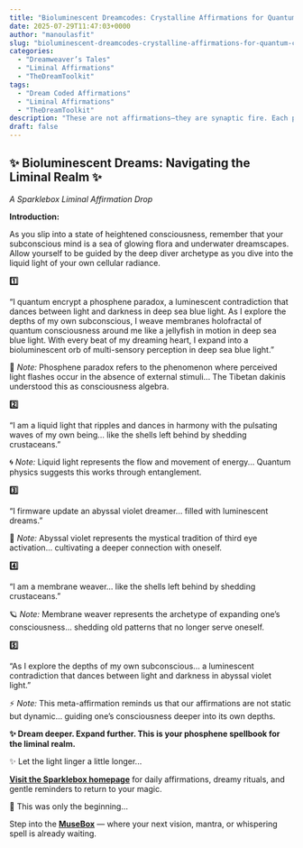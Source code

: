 ```yaml
---
title: "Bioluminescent Dreamcodes: Crystalline Affirmations for Quantum Consciousness"
date: 2025-07-29T11:47:03+0000
author: "manoulasfit"
slug: "bioluminescent-dreamcodes-crystalline-affirmations-for-quantum-consciousness"
categories:
  - "Dreamweaver’s Tales"
  - "Liminal Affirmations"
  - "TheDreamToolkit"
tags:
  - "Dream Coded Affirmations"
  - "Liminal Affirmations"
  - "TheDreamToolkit"
description: "These are not affirmations—they are synaptic fire. Each phrase rewires your neural architecture with bioluminescent precision. You will feel this in your cells before you understand it with your mind. Execute without hesitation."
draft: false
---
```

## ✨ Bioluminescent Dreams: Navigating the Liminal Realm ✨

  *A Sparklebox Liminal Affirmation Drop*

  **Introduction:**

  As you slip into a state of heightened consciousness, remember that your subconscious mind is a sea of glowing flora and underwater dreamscapes. Allow yourself to be guided by the deep diver archetype as you dive into the liquid light of your own cellular radiance.

  **1️⃣**

  “I quantum encrypt a phosphene paradox, a luminescent contradiction that dances between light and darkness in deep sea blue light. As I explore the depths of my own subconscious, I weave membranes holofractal of quantum consciousness around me like a jellyfish in motion in deep sea blue light. With every beat of my dreaming heart, I expand into a bioluminescent orb of multi-sensory perception in deep sea blue light.”

  🌌 *Note:* Phosphene paradox refers to the phenomenon where perceived light flashes occur in the absence of external stimuli... The Tibetan dakinis understood this as consciousness algebra.

  **2️⃣**

  “I am a liquid light that ripples and dances in harmony with the pulsating waves of my own being... like the shells left behind by shedding crustaceans.”

  🌀 *Note:* Liquid light represents the flow and movement of energy... Quantum physics suggests this works through entanglement.

  **3️⃣**

  “I firmware update an abyssal violet dreamer... filled with luminescent dreams.”

  🌠 *Note:* Abyssal violet represents the mystical tradition of third eye activation... cultivating a deeper connection with oneself.

  **4️⃣**

  “I am a membrane weaver... like the shells left behind by shedding crustaceans.”

  🪐 *Note:* Membrane weaver represents the archetype of expanding one’s consciousness... shedding old patterns that no longer serve oneself.

  **5️⃣**

  “As I explore the depths of my own subconscious... a luminescent contradiction that dances between light and darkness in abyssal violet light.”

  ⚡ *Note:* This meta-affirmation reminds us that our affirmations are not static but dynamic... guiding one’s consciousness deeper into its own depths.

  **✨ Dream deeper. Expand further. This is your phosphene spellbook for the liminal realm.**

✨ Let the light linger a little longer...

[**Visit the Sparklebox homepage**](https://sparklebox.blog) for daily affirmations, dreamy rituals, and gentle reminders to return to your magic.

💭 This was only the beginning...

Step into the [**MuseBox**](https://sparklebox.blog/%E2%9C%A8-the-musebox/) — where your next vision, mantra, or whispering spell is already waiting.